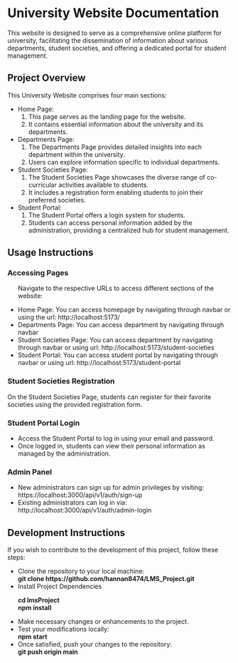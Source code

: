 <h1>University Website Documentation</h1>
<p>This website is designed to serve as a comprehensive online platform for university, facilitating the dissemination of information about various departments, student societies, and offering a dedicated portal for student management.</p>

<h2>Project Overview</h2>

<p>This University Website comprises four main sections:</p>
<ul>
    <li>Home Page:
        <ol>
            <li>This page serves as the landing page for the website.</li>
            <li>It contains essential information about the university and its departments.</li>
        </ol>
    </li>
    <li>Departments Page:
        <ol>
            <li>The Departments Page provides detailed insights into each department within the university.</li>
            <li>Users can explore information specific to individual departments.</li>
        </ol>
    </li>
    <li>Student Societies Page:
        <ol>
            <li>The Student Societies Page showcases the diverse range of co-curricular activities available to students.</li>
            <li>It includes a registration form enabling students to join their preferred societies.</li>
        </ol>
    </li>
    <li>Student Portal:
        <ol>
            <li>The Student Portal offers a login system for students.</li>
            <li>Students can access personal information added by the administration, providing a centralized hub for student management.</li>
        </ol>
    </li>
</ul>

<h2>Usage Instructions</h2>
<h3>Accessing Pages</h3>
<ul>
    <p>Navigate to the respective URLs to access different sections of the website:</p>
    <li>Home Page: You can access homepage by navigating through navbar or using the url: http://localhost:5173/</li>
    <li>Departments Page: You can access department by navigating through navbar</li>
    <li>Student Societies Page: You can access department by navigating through navbar or using url: http://localhost:5173/student-societies</li>
    <li>Student Portal: You can access student portal by navigating through navbar or using url: http://localhost:5173/student-portal</li>
</ul>

<h3>Student Societies Registration</h3>
<p>On the Student Societies Page, students can register for their favorite societies using the provided registration form.</p>

<h3>Student Portal Login</h3>
<ul>
    <li>Access the Student Portal to log in using your email and password.</li> 
    <li>Once logged in, students can view their personal information as managed by the administration.</li>   
</ul>

<h3>Admin Panel</h3>
<ul>
    <li>New administrators can sign up for admin privileges by visiting: https://localhost:3000/api/v1/auth/sign-up</li>
    <li>Existing administrators can log in via: http://localhost:3000/api/v1/auth/admin-login</li>
</ul>

<h2>Development Instructions</h2>
<p>If you wish to contribute to the development of this project, follow these steps:</p>
<ul>
    <li>Clone the repository to your local machine:</li>
    <b>git clone https://github.com/hannan8474/LMS_Project.git</b>
    <li>Install Project Dependencies</li>
    <p><b>cd lmsProject</b><br/><b>npm install</b></p>
    <li>Make necessary changes or enhancements to the project.</li>
    <li>Test your modifications locally:</li>
    <b>npm start</b>
    <li>Once satisfied, push your changes to the repository:</li>
    <b>git push origin main</b>
</ul>